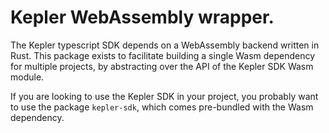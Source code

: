 # Kepler WebAssembly wrapper.

The Kepler typescript SDK depends on a WebAssembly backend written in Rust. This package exists to facilitate building a single Wasm dependency for multiple projects, by abstracting over the API of the Kepler SDK Wasm module.

If you are looking to use the Kepler SDK in your project, you probably want to use the package `kepler-sdk`, which comes pre-bundled with the Wasm dependency.
